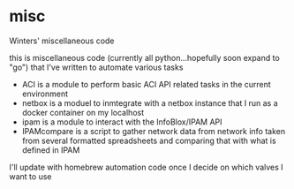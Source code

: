 # misc
Winters' miscellaneous code

this is miscellaneous code (currently all python...hopefully soon expand to "go") that I've written to automate various tasks

- ACI is a module to perform basic ACI API related tasks in the current environment 
- netbox is a moduel to inmtegrate with a netbox instance that I run as a docker container on my localhost
- ipam is a module to interact with the InfoBlox/IPAM API
- IPAMcompare is a script to gather network data from network info taken from several formatted spreadsheets and comparing that with what is defined in IPAM 

I'll update with homebrew automation code once I decide on which valves I want to use 
